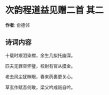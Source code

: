 # 次韵程道益见赠二首  其二

**作者**: 俞德邻

## 诗词内容

十载时艰泪染襟，余生几拟托幽深。

匹夫无罪空怀璧，校尉有官从摸金。

老去风尘犹眯眼，春来药裹更关心。

草玄作赋吾何敢，梁父吟成祇自吟。

